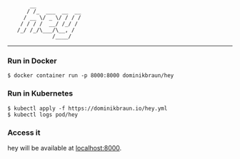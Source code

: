 ```

       __
      / /_  ___  __  __
     / __ \/ _ \/ / / /
    / / / /  __/ /_/ /
   /_/ /_/\___/\__, /
              /____/

```

---

### Run in Docker

```shell script
$ docker container run -p 8000:8000 dominikbraun/hey
```

### Run in Kubernetes

```shell script
$ kubectl apply -f https://dominikbraun.io/hey.yml
$ kubectl logs pod/hey
```

### Access it

hey will be available at [localhost:8000](http://localhost:8000).

